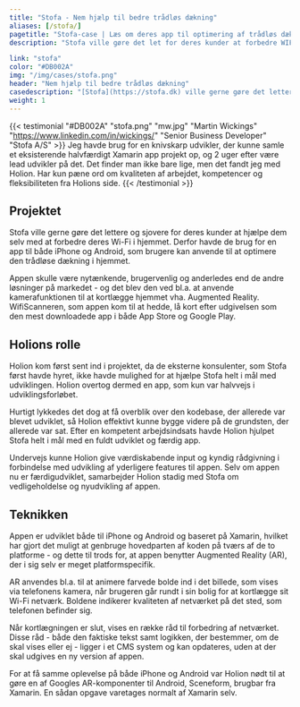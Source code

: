 ```yaml
---
title: "Stofa - Nem hjælp til bedre trådløs dækning"
aliases: [/stofa/]
pagetitle: "Stofa-case | Læs om deres app til optimering af trådløs dækning"
description: "Stofa ville gøre det let for deres kunder at forbedre WIFI'en. Dette blev i samarbejde med Holion til en spændende ny app."

link: "stofa"
color: "#DB002A"
img: "/img/cases/stofa.png"
header: "Nem hjælp til bedre trådløs dækning"
casedescription: "[Stofa](https://stofa.dk) ville gerne gøre det lettere og sjovere for deres kunder at hjælpe dem selv med at forbedre deres Wi-Fi i hjemmet."
weight: 1
---
```


{{< testimonial "#DB002A" "stofa.png" "mw.jpg" "Martin Wickings" "https://www.linkedin.com/in/wickings/" "Senior Business Developer" "Stofa A/S" >}}
Jeg havde brug for en knivskarp udvikler, der kunne samle et eksisterende halvfærdigt Xamarin app projekt op, og 2 uger efter være lead udvikler på det. Det finder man ikke bare lige, men det fandt jeg med Holion. Har kun pæne ord om kvaliteten af arbejdet, kompetencer og fleksibiliteten fra Holions side.
{{< /testimonial >}}

Projektet
---
Stofa ville gerne gøre det lettere og sjovere for deres kunder at hjælpe dem selv med at forbedre deres Wi-Fi i hjemmet. Derfor havde de brug for en app til både iPhone og Android, som brugere kan anvende til at optimere den trådløse dækning i hjemmet.

Appen skulle være nytænkende, brugervenlig og anderledes end de andre løsninger på markedet - og det blev den ved bl.a. at anvende kamerafunktionen til at kortlægge hjemmet vha. Augmented Reality. WifiScanneren, som appen kom til at hedde, lå kort efter udgivelsen som den mest downloadede app i både App Store og Google Play.

Holions rolle
---
Holion kom først sent ind i projektet, da de eksterne konsulenter, som Stofa først havde hyret, ikke havde mulighed for at hjælpe Stofa helt i mål med udviklingen. Holion overtog dermed en app, som kun var halvvejs i udviklingsforløbet.

Hurtigt lykkedes det dog at få overblik over den kodebase, der allerede var blevet udviklet, så Holion effektivt kunne bygge videre på de grundsten, der allerede var sat. Efter en kompetent arbejdsindsats havde Holion hjulpet Stofa helt i mål med en fuldt udviklet og færdig app.

Undervejs kunne Holion give værdiskabende input og kyndig rådgivning i forbindelse med udvikling af yderligere features til appen. Selv om appen nu er færdigudviklet, samarbejder Holion stadig med Stofa om vedligeholdelse og nyudvikling af appen.

Teknikken
---
Appen er udviklet både til iPhone og Android og baseret på Xamarin, hvilket har gjort det muligt at genbruge hovedparten af koden på tværs af de to platforme - og dette til trods for, at appen benytter Augmented Reality (AR), der i sig selv er meget platformspecifik.

AR anvendes bl.a. til at animere farvede bolde ind i det billede, som vises via telefonens kamera, når brugeren går rundt i sin bolig for at kortlægge sit Wi-Fi netværk. Boldene indikerer kvaliteten af netværket på det sted, som telefonen befinder sig.

Når kortlægningen er slut, vises en række råd til forbedring af netværket. Disse råd - både den faktiske tekst samt logikken, der bestemmer, om de skal vises eller ej - ligger i et CMS system og kan opdateres, uden at der skal udgives en ny version af appen.

For at få samme oplevelse på både iPhone og Android var Holion nødt til at gøre en af Googles AR-komponenter til Android, Sceneform, brugbar fra Xamarin. En sådan opgave varetages normalt af Xamarin selv.
